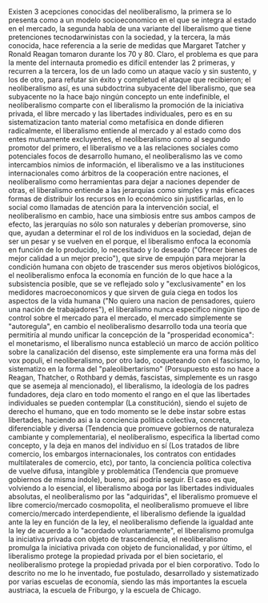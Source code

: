 Existen 3 acepciones conocidas del neoliberalismo, la primera se lo presenta como a un modelo socioeconomico en el que se integra al estado en el mercado, la segunda habla de una variante del liberalismo que tiene pretenciones tecnodarwinistas con la sociedad, y la tercera, la más conocida, hace referencia a la serie de medidas que Margaret Tatcher y Ronald Reagan tomaron durante los 70 y 80. Claro, el problema es que para la mente del internauta promedio es difícil entender las 2 primeras, y recurren a la tercera, los de un lado como un ataque vacío y sin sustento, y los de otro, para refutar sin éxito y completud el ataque que recibieron; el neoliberalismo así, es una subdoctrina subyacente del liberalismo, que sea subyacente no la hace bajo ningún concepto un ente indefinible, el neoliberalismo comparte con el liberalismo la promoción de la iniciativa privada, el libre mercado y las libertades individuales, pero es en su sistematizacion tanto material como metafísica en donde difieren radicalmente, el liberalismo entiende al mercado y al estado como dos entes mutuamente excluyentes, el neoliberalismo como al segundo promotor del primero, el liberalismo ve a las relaciones sociales como potenciales focos de desarrollo humano, el neoliberalismo las ve como intercambios nimios de información, el liberalismo ve a las instituciones internacionales como árbitros de la cooperación entre naciones, el neoliberalismo como herramientas para dejar a naciones depender de otras, el liberalismo entiende a las jerarquías como simples y más eficaces formas de distribuir los recursos en lo económico sin justificarlas, en lo social como llamadas de atención para la intervención social, el neoliberalismo en cambio, hace una simbiosis entre sus ambos campos de efecto, las jerarquías no sólo son naturales y deberían promoverse, sino que, ayudan a determinar el rol de los individuos en la sociedad, dejan de ser un pesar y se vuelven en el porque, el liberalismo enfoca la economía en función de lo producido, lo necesitado y lo deseado ("Ofrecer bienes de mejor calidad a un mejor precio"), que sirve de empujón para mejorar la condición humana con objeto de trascender sus meros objetivos biológicos, el neoliberalismo enfoca la economía en función de lo que hace a la subsistencia posible, que se ve reflejado solo y "exclusivamente" en los medidores macroeconomicos y que sirven de guía ciega en todos los aspectos de la vida humana ("No quiero una nacion de pensadores, quiero una nación de trabajadores"), el liberalismo nunca especifico ningún tipo de control sobre el mercado para el mercado, el mercado simplemente se "autoregula", en cambio el neoliberalismo desarrollo toda una teoría que permitiría al mundo unificar la concepción de la "prosperidad economica": el monetarismo, el liberalismo nunca estableció un marco de acción político sobre la canalización del disenso, este simplemente era una forma más del vox populi, el neoliberalismo, por otro lado, coqueteando con el fascismo, lo sistematizo en la forma del "paleolibertarismo" (Porsupuesto esto no hace a Reagan, Thatcher, o Rothbard y demás, fascistas, simplemente es un rasgo que se asemeja al mencionado), el liberalismo, la ideología de los padres fundadores, deja claro en todo momento el rango en el que las libertades individuales se pueden contemplar (La constitución), siendo el sujeto de derecho el humano, que en todo momento se le debe instar sobre estas libertades, haciendo asi a la conciencia politica colectiva, concreta, diferenciable y diversa (Tendencia que promueve gobiernos de naturaleza cambiante y complementaria), el neoliberalismo, especifica la libertad como concepto, y la deja en manos del individuo en sí (Los tratados de libre comercio, los embargos internacionales, los contratos con entidades multilaterales de comercio, etc), por tanto, la conciencia política colectiva de vuelve difusa, intangible y problemática (Tendencia que promueve gobiernos de misma índole), bueno, así podría seguir. El caso es que, volviendo a lo esencial, el liberalismo aboga por las libertades individuales absolutas, el neoliberalismo por las "adquiridas", el liberalismo promueve el libre comercio/mercado cosmopolita, el neoliberalismo promueve el libre comercio/mercado interdependiente, el liberalismo defiende la igualdad ante la ley en función de la ley, el neoliberalismo defiende la igualdad ante la ley de acuerdo a lo "acordado voluntariamente", el liberalismo promulga la iniciativa privada con objeto de trascendencia, el neoliberalismo promulga la iniciativa privada con objeto de funcionalidad, y por último, el liberalismo protege la propiedad privada por el bien societario, el neoliberalismo protege la propiedad privada por el bien corporativo. Todo lo descrito no me lo he inventado, fue postulado, desarrollado y sistematizado por varias escuelas de economía, siendo las más importantes la escuela austriaca, la escuela de Friburgo, y la escuela de Chicago.